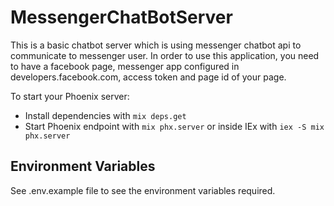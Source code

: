 # MessengerChatBotServer

This is a basic chatbot server which is using messenger chatbot api to communicate to messenger user. In order to use this application, you need to have a facebook page, messenger app configured in developers.facebook.com, access token and page id of your page. 

To start your Phoenix server:

  * Install dependencies with `mix deps.get`
  * Start Phoenix endpoint with `mix phx.server` or inside IEx with `iex -S mix phx.server`
  
## Environment Variables

See .env.example file to see the environment variables required.
